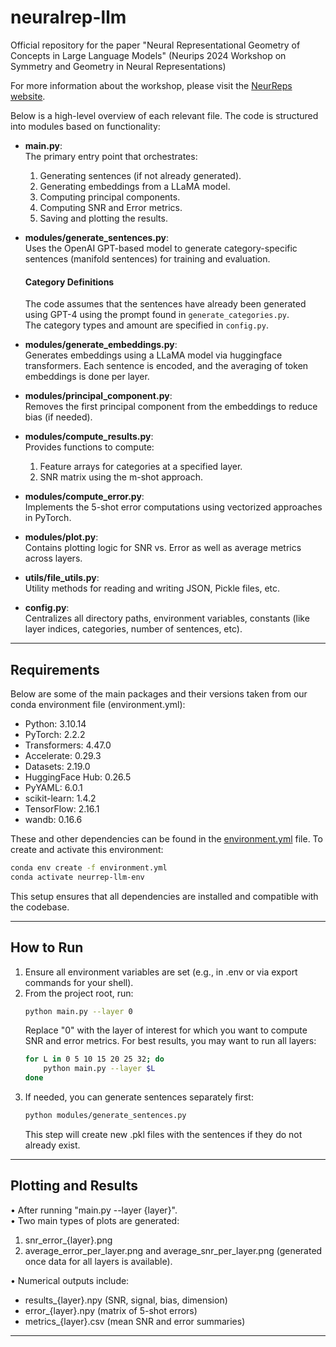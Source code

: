 # neuralrep-llm
Official repository for the paper "Neural Representational Geometry of Concepts in Large Language Models" (Neurips 2024 Workshop on Symmetry and Geometry in Neural Representations)

For more information about the workshop, please visit the [NeurReps website](https://www.neurreps.org/about).

Below is a high-level overview of each relevant file. The code is structured into modules based on functionality:

- <strong>main.py</strong>:  
  The primary entry point that orchestrates:
  1. Generating sentences (if not already generated).  
  2. Generating embeddings from a LLaMA model.  
  3. Computing principal components.  
  4. Computing SNR and Error metrics.  
  5. Saving and plotting the results.

- <strong>modules/generate_sentences.py</strong>:  
  Uses the OpenAI GPT-based model to generate category-specific sentences (manifold sentences) for training and evaluation.  

  #### Category Definitions
  The code assumes that the sentences have already been generated using GPT-4 using the prompt found in `generate_categories.py`.  
  The category types and amount are specified in `config.py`.

- <strong>modules/generate_embeddings.py</strong>:  
  Generates embeddings using a LLaMA model via huggingface transformers. Each sentence is encoded, and the averaging of token embeddings is done per layer.

- <strong>modules/principal_component.py</strong>:  
  Removes the first principal component from the embeddings to reduce bias (if needed).  

- <strong>modules/compute_results.py</strong>:  
  Provides functions to compute:
  1. Feature arrays for categories at a specified layer.  
  2. SNR matrix using the m-shot approach.

- <strong>modules/compute_error.py</strong>:  
  Implements the 5-shot error computations using vectorized approaches in PyTorch.

- <strong>modules/plot.py</strong>:  
  Contains plotting logic for SNR vs. Error as well as average metrics across layers.

- <strong>utils/file_utils.py</strong>:  
  Utility methods for reading and writing JSON, Pickle files, etc.

- <strong>config.py</strong>:  
  Centralizes all directory paths, environment variables, constants (like layer indices, categories, number of sentences, etc). 

---

## Requirements

Below are some of the main packages and their versions taken from our conda environment file (environment.yml):

- Python: 3.10.14
- PyTorch: 2.2.2
- Transformers: 4.47.0
- Accelerate: 0.29.3
- Datasets: 2.19.0
- HuggingFace Hub: 0.26.5
- PyYAML: 6.0.1
- scikit-learn: 1.4.2
- TensorFlow: 2.16.1
- wandb: 0.16.6

These and other dependencies can be found in the [environment.yml](environment.yml) file. To create and activate this environment:

```bash
conda env create -f environment.yml
conda activate neurrep-llm-env
```

This setup ensures that all dependencies are installed and compatible with the codebase.

---

## How to Run

1. Ensure all environment variables are set (e.g., in .env or via export commands for your shell).  
2. From the project root, run:
   ```bash
   python main.py --layer 0
   ```  
   Replace "0" with the layer of interest for which you want to compute SNR and error metrics. For best results, you may want to run all layers:
   ```bash
   for L in 0 5 10 15 20 25 32; do
       python main.py --layer $L
   done
   ```
3. If needed, you can generate sentences separately first:
   ```bash
   python modules/generate_sentences.py
   ```  
   This step will create new .pkl files with the sentences if they do not already exist.

---

## Plotting and Results

• After running "main.py --layer {layer}".  
• Two main types of plots are generated:  
  1. snr_error_{layer}.png  
  2. average_error_per_layer.png and average_snr_per_layer.png (generated once data for all layers is available).  

• Numerical outputs include:  
  - results_{layer}.npy (SNR, signal, bias, dimension)  
  - error_{layer}.npy (matrix of 5-shot errors)  
  - metrics_{layer}.csv (mean SNR and error summaries)  

---

